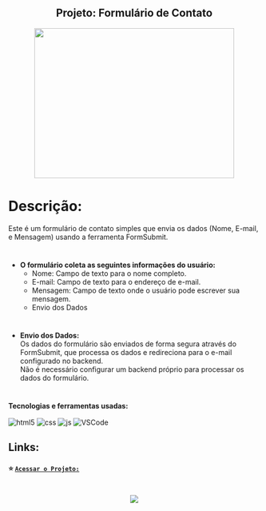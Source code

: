 <h2 align="center">Projeto: Formulário de Contato</h2>

<div align="center"> <img src= "https://github.com/user-attachments/assets/61e6dc2e-8137-4996-9563-0b8b51d83d43" width="400" height="300"/></div>    

# Descrição:
 Este é um formulário de contato simples que envia os dados (Nome, E-mail, e Mensagem) usando a ferramenta FormSubmit. 

#
* **O formulário coleta as seguintes informações do usuário:**
   * Nome: Campo de texto para o nome completo.
   * E-mail: Campo de texto para o endereço de e-mail.
   * Mensagem: Campo de texto onde o usuário pode escrever sua mensagem.
   * Envio dos Dados

#
* **Envio dos Dados:**  
Os dados do formulário são enviados de forma segura através do FormSubmit, que processa os dados e redireciona para o e-mail configurado no backend.  
Não é necessário configurar um backend próprio para processar os dados do formulário.

#
**Tecnologias e ferramentas usadas:**
<div style="display: inline_block">
  <img align="center" alt="html5" src="https://img.shields.io/badge/HTML5-E34F26?style=plastic&logo=html5&logoColor=white" />
  <img align="center" alt="css" src="https://img.shields.io/badge/CSS3-1572B6?style=plastic&logo=css3&logoColor=white" />
  <img align="center" alt="js" src="https://img.shields.io/badge/JavaScript-F7DF1E?style=plastic&logo=javascript&logoColor=black" />
  <img align="center" alt="VSCode" src="https://img.shields.io/badge/-Visual_Studio_Code-05122A?style=plastic&logo=visual-studio-code&logoColor=007ACC"/>  
 
## Links:
#### :star: [`Acessar o Projeto:`](https://ha1000tong.github.io/formulario/)

#
<div align="center"> <img src="https://img.shields.io/github/license/dropbox/dropbox-sdk-java"/></div> 
